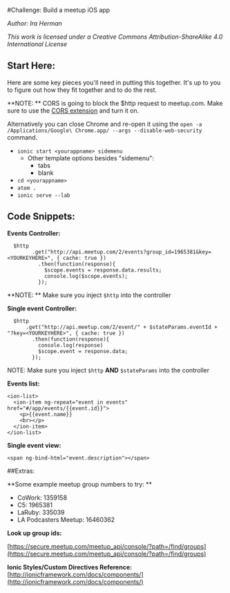 #Challenge: Build a meetup iOS app

_Author: Ira Herman_

_This work is licensed under a 
Creative Commons Attribution-ShareAlike 4.0 International License_

## Start Here:
Here are some key pieces you'll need in putting this together. It's up to you to figure out how they fit together and to do the rest.

**NOTE: ** CORS is going to block the $http request to meetup.com. Make sure to use the [CORS extension](https://chrome.google.com/webstore/detail/allow-control-allow-origi/nlfbmbojpeacfghkpbjhddihlkkiljbi) and turn it on. 

Alternatively you can close Chrome and re-open it using the ```open -a /Applications/Google\ Chrome.app/ --args --disable-web-security``` command.

* ```ionic start <yourappname> sidemenu```
	* Other template options besides "sidemenu":
		* tabs
		* blank
* ```cd <yourappname>```
* ```atom .```
* ```ionic serve --lab```


## Code Snippets:

**Events Controller:**

	  $http
	        .get("http://api.meetup.com/2/events?group_id=1965381&key=<YOURKEYHERE>", { cache: true })
	          .then(function(response){
	            $scope.events = response.data.results;
	            console.log($scope.events);
	          });

**NOTE: ** Make sure you inject ```$http``` into the controller

**Single event Controller:**

	  $http
	      .get("http://api.meetup.com/2/event/" + $stateParams.eventId + "?key=<YOURKEYHERE>", { cache: true })
	        .then(function(response){
	          console.log(response)
	          $scope.event = response.data;
	        });

NOTE: Make sure you inject ```$http``` **AND** ```$stateParams``` into the controller

**Events list:**

    <ion-list>
      <ion-item ng-repeat="event in events" href="#/app/events/{{event.id}}">
        <p>{{event.name}}
        <br></p>
      </ion-item>
    </ion-list>
	          
**Single event view:**
	          
```<span ng-bind-html="event.description"></span>```

##Extras:

**Some example meetup group numbers to try: **

* CoWork: 1359158
* C5: 1965381
* LaRuby: 335039 
* LA Podcasters Meetup: 16460362
 
**Look up group ids:**

[https://secure.meetup.com/meetup_api/console/?path=/find/groups](https://secure.meetup.com/meetup_api/console/?path=/find/groups)

**Ionic Styles/Custom Directives Reference:**
[http://ionicframework.com/docs/components/](http://ionicframework.com/docs/components/)
